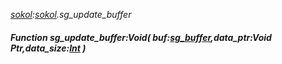 _[sokol](../../modules/sokol/sokol-module.md):[sokol](../../modules/sokol/sokol-module.md).sg\_update\_buffer_
##### Function sg\_update\_buffer:Void( buf:[sg_buffer](../../modules/sokol/sokol-sg_buffer.md),data_ptr:Void Ptr,data_size:[Int](../../modules/wonkey/wonkey-types-int.md) )
